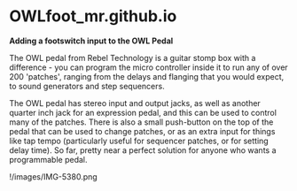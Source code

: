 # OWLfoot_mr.github.io
**Adding a footswitch input to the OWL Pedal**

The OWL pedal from Rebel Technology is a guitar stomp box with a difference - you can program the micro controller inside it to run any of over 200 'patches', ranging from the delays and flanging that you would expect, to sound generators and step sequencers.

The OWL pedal has stereo input and output jacks, as well as another quarter inch jack for an expression pedal, and this can be used to control many of the patches. There is also a small push-button on the top of the pedal that can be used to change patches, or as an extra input for things like tap tempo (particularly useful for sequencer patches, or for setting delay time). So far, pretty near a perfect solution for anyone who wants a programmable pedal.

!/images/IMG-5380.png
